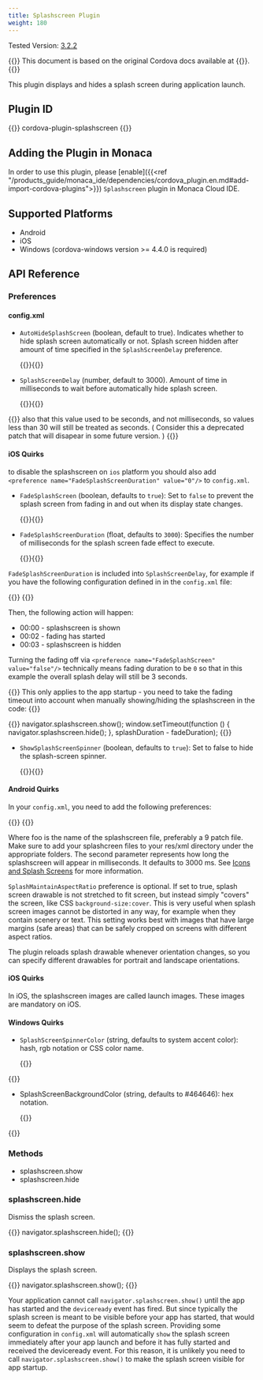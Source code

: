 ```yaml
---
title: Splashscreen Plugin
weight: 180
---
```


Tested Version:
[3.2.2](https://github.com/apache/cordova-plugin-splashscreen/releases/tag/3.2.2)

{{<note>}}
This document is based on the original Cordova docs available at {{<link title="Cordova Docs" href="https://github.com/apache/cordova-plugin-splashscreen">}}.
{{</note>}}

This plugin displays and hides a splash screen during application
launch.

Plugin ID
---------

{{<highlight javascript>}}
cordova-plugin-splashscreen
{{</highlight>}}

Adding the Plugin in Monaca
---------------------------

In order to use this plugin, please [enable]({{<ref "/products_guide/monaca_ide/dependencies/cordova_plugin.en.md#add-import-cordova-plugins">}})
`Splashscreen` plugin in Monaca Cloud IDE.

Supported Platforms
-------------------

-   Android
-   iOS
-   Windows (cordova-windows version &gt;= 4.4.0 is required)

API Reference
-------------

### Preferences

#### config.xml

-   `AutoHideSplashScreen` (boolean, default to true). Indicates whether
    to hide splash screen automatically or not. Splash screen hidden
    after amount of time specified in the `SplashScreenDelay`
    preference.

    {{<highlight javascript>}}<preference name="AutoHideSplashScreen" value="true" />{{</highlight>}}

-   `SplashScreenDelay` (number, default to 3000). Amount of time in
    milliseconds to wait before automatically hide splash screen.

    {{<highlight javascript>}}<preference name="SplashScreenDelay" value="3000" />{{</highlight>}}

{{<note>}}
also that this value used to be seconds, and not milliseconds, so values
less than 30 will still be treated as seconds. ( Consider this a
deprecated patch that will disapear in some future version. )
{{</note>}}

#### iOS Quirks

to disable the splashscreen on `ios` platform you should also add
`<preference name="FadeSplashScreenDuration" value="0"/>` to `config.xml`.

-   `FadeSplashScreen` (boolean, defaults to `true`): Set to `false` to
    prevent the splash screen from fading in and out when its display
    state changes.

    {{<highlight javascript>}}<preference name="FadeSplashScreen" value="false"/>{{</highlight>}}

-   `FadeSplashScreenDuration` (float, defaults to `3000`): Specifies
    the number of milliseconds for the splash screen fade effect to
    execute.

    {{<highlight javascript>}}<preference name="FadeSplashScreenDuration" value="3000"/>{{</highlight>}}

`FadeSplashScreenDuration` is included into `SplashScreenDelay`, for
example if you have the following configuration defined in in the `config.xml` file:

{{<highlight xml>}}
<preference name="SplashScreenDelay" value="3000" />
<preference name="FadeSplashScreenDuration" value="1000"/>
{{</highlight>}}

Then, the following action will happen:

-   00:00 - splashscreen is shown
-   00:02 - fading has started
-   00:03 - splashscreen is hidden

Turning the fading off via
`<preference name="FadeSplashScreen" value="false"/>` technically means
fading duration to be `0` so that in this example the overall splash
delay will still be 3 seconds.

{{<note>}}
This only applies to the app startup - you need to take the fading
timeout into account when manually showing/hiding the splashscreen in
the code:
{{</note>}}

{{<highlight javascript>}}
navigator.splashscreen.show();
window.setTimeout(function () {
    navigator.splashscreen.hide();
}, splashDuration - fadeDuration);
{{</highlight>}}

-   `ShowSplashScreenSpinner` (boolean, defaults to `true`): Set to
    false to hide the splash-screen spinner.

    {{<highlight javascript>}}<preference name="ShowSplashScreenSpinner" value="false"/>{{</highlight>}}

#### Android Quirks

In your `config.xml`, you need to add the following preferences:

{{<highlight javascript>}}
<preference name="SplashScreen" value="foo" />
<preference name="SplashScreenDelay" value="3000" />
<preference name="SplashMaintainAspectRatio" value="true|false" />
{{</highlight>}}

Where foo is the name of the splashscreen file, preferably a 9 patch
file. Make sure to add your splashcreen files to your res/xml directory
under the appropriate folders. The second parameter represents how long
the splashscreen will appear in milliseconds. It defaults to 3000 ms.
See [Icons and Splash Screens](http://cordova.apache.org/docs/en/edge/config_ref_images.md.html)
for more information.

`SplashMaintainAspectRatio` preference is optional. If set to true,
splash screen drawable is not stretched to fit screen, but instead
simply "covers" the screen, like CSS `background-size:cover`. This is
very useful when splash screen images cannot be distorted in any way,
for example when they contain scenery or text. This setting works best
with images that have large margins (safe areas) that can be safely
cropped on screens with different aspect ratios.

The plugin reloads splash drawable whenever orientation changes, so you
can specify different drawables for portrait and landscape orientations.

#### iOS Quirks

In iOS, the splashscreen images are called launch images. These images
are mandatory on iOS.

#### Windows Quirks

-   `SplashScreenSpinnerColor` (string, defaults to system accent
    color): hash, rgb notation or CSS color name.

    {{<highlight javascript>}}
<preference name="SplashScreenSpinnerColor" value="#242424"/>
<preference name="SplashScreenSpinnerColor" value="DarkRed"/>
<preference name="SplashScreenSpinnerColor" value="rgb(50,128,128)"/>
{{</highlight>}}

-   SplashScreenBackgroundColor (string, defaults to \#464646): hex
    notation.

    {{<highlight javascript>}}
<preference name="SplashScreenBackgroundColor" value="0xFFFFFFFF"/>
{{</highlight>}}

### Methods

-   splashscreen.show
-   splashscreen.hide

### splashscreen.hide

Dismiss the splash screen.

{{<highlight javascript>}}
navigator.splashscreen.hide();
{{</highlight>}}

### splashscreen.show

Displays the splash screen.

{{<highlight javascript>}}
navigator.splashscreen.show();
{{</highlight>}}

Your application cannot call `navigator.splashscreen.show()` until the
app has started and the `deviceready` event has fired. But since
typically the splash screen is meant to be visible before your app has
started, that would seem to defeat the purpose of the splash screen.
Providing some configuration in `config.xml` will automatically `show`
the splash screen immediately after your app launch and before it has
fully started and received the deviceready event. For this reason, it is
unlikely you need to call `navigator.splashscreen.show()` to make the
splash screen visible for app startup.
